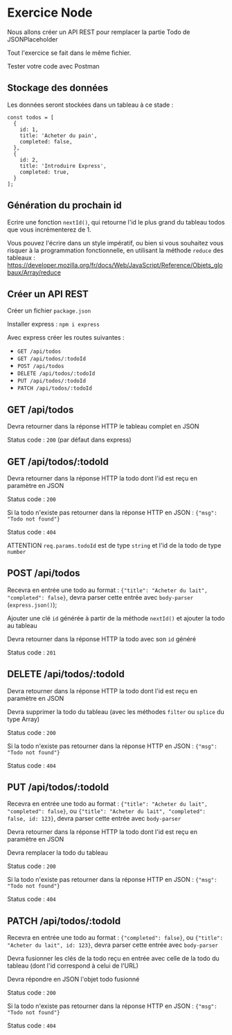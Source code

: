 # Exercice Node

Nous allons créer un API REST pour remplacer la partie Todo de JSONPlaceholder

Tout l'exercice se fait dans le même fichier.

Tester votre code avec Postman

## Stockage des données

Les données seront stockées dans un tableau à ce stade :

```
const todos = [
  {
    id: 1,
    title: 'Acheter du pain',
    completed: false,
  },
  {
    id: 2,
    title: 'Introduire Express',
    completed: true,
  }
];
```

## Génération du prochain id

Ecrire une fonction `nextId()`, qui retourne l'id le plus grand du tableau todos que vous incrémenterez de 1.

Vous pouvez l'écrire dans un style impératif, ou bien si vous souhaitez vous risquer à la programmation fonctionnelle, en utilisant la méthode `reduce` des tableaux :
https://developer.mozilla.org/fr/docs/Web/JavaScript/Reference/Objets_globaux/Array/reduce

## Créer un API REST

Créer un fichier `package.json`

Installer express : `npm i express`

Avec express créer les routes suivantes :

- `GET /api/todos`
- `GET /api/todos/:todoId`
- `POST /api/todos`
- `DELETE /api/todos/:todoId`
- `PUT /api/todos/:todoId`
- `PATCH /api/todos/:todoId`

## GET /api/todos

Devra retourner dans la réponse HTTP le tableau complet en JSON

Status code : `200` (par défaut dans express)

## GET /api/todos/:todoId

Devra retourner dans la réponse HTTP la todo dont l'id est reçu en paramètre en JSON

Status code : `200`

Si la todo n'existe pas retourner dans la réponse HTTP en JSON : `{"msg": "Todo not found"}`

Status code : `404`

ATTENTION `req.params.todoId` est de type `string` et l'id de la todo de type `number`

## POST /api/todos

Recevra en entrée une todo au format : `{"title": "Acheter du lait", "completed": false}`, devra parser cette entrée avec `body-parser` (`express.json()`);

Ajouter une clé `id` générée à partir de la méthode `nextId()` et ajouter la todo au tableau

Devra retourner dans la réponse HTTP la todo avec son `id` généré

Status code : `201`

## DELETE /api/todos/:todoId

Devra retourner dans la réponse HTTP la todo dont l'id est reçu en paramètre en JSON

Devra supprimer la todo du tableau (avec les méthodes `filter` ou `splice` du type Array)

Status code : `200`

Si la todo n'existe pas retourner dans la réponse HTTP en JSON : `{"msg": "Todo not found"}`

Status code : `404`


## PUT /api/todos/:todoId

Recevra en entrée une todo au format : `{"title": "Acheter du lait", "completed": false}`, ou `{"title": "Acheter du lait", "completed": false, id: 123}`, devra parser cette entrée avec `body-parser`

Devra retourner dans la réponse HTTP la todo dont l'id est reçu en paramètre en JSON

Devra remplacer la todo du tableau

Status code : `200`

Si la todo n'existe pas retourner dans la réponse HTTP en JSON : `{"msg": "Todo not found"}`

Status code : `404`


## PATCH /api/todos/:todoId

Recevra en entrée une todo au format : `{"completed": false}`, ou `{"title": "Acheter du lait", id: 123}`, devra parser cette entrée avec `body-parser` 

Devra fusionner les clés de la todo reçu en entrée avec celle de la todo du tableau (dont l'id correspond à celui de l'URL)

Devra répondre en JSON l'objet todo fusionné

Status code : `200`

Si la todo n'existe pas retourner dans la réponse HTTP en JSON : `{"msg": "Todo not found"}`

Status code : `404`